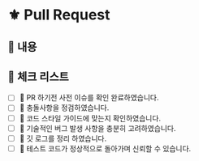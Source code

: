<!-- Pull Request Template -->
# ⚜️ Pull Request

## 📃 내용
<!-- 내용을 작성해주세요 -->

## 📌 체크 리스트
<!-- 확인이 된 부분이 있으면 x를 넣어 주세요 `x` -->
<!-- 무엇인지 모르겠으면 질문하세요! 우리는 언제나 질문에 성심성의것 답변할 준비가 되어있습니다. -->
- [ ] 🔱 PR 하기전 사전 이슈를 확인 완료하였습니다.
- [ ] 🔱 충돌사항을 정검하였습니다.
- [ ] 🔱 코드 스타일 가이드에 맞는지 확인하였습니다.
- [ ] 🔱 기술적인 버그 발생 사항을 충분히 고려하였습니다.
- [ ] 🔱 깃 로그를 정리 하였습니다.
- [ ] 📍 테스트 코드가 정상적으로 돌아가며 신뢰할 수 있습니다.

<!--
## 💯 완료

🎉 수고 하셨습니다!! 🚀

🌈 코드에 기여해 주셔서 감사합니다.

PR 작업한 결과에 대하여 모든 코드는 공유, 배포, 수정, 복사 및 재배포 될 수 있음을 확인합니다.
-->